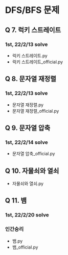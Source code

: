 # DFS/BFS 문제

## Q 7. 럭키 스트레이트
### 1st, 22/2/13 solve

- 럭키 스트레이트.py
- 럭키 스트레이트_official.py

## Q 8. 문자열 재정렬
### 1st, 22/2/13 solve

- 문자열 재정렬.py
- 문자열 재정렬_official.py

## Q 9. 문자열 압축
### 1st, 22/2/14 solve

- 문자열 압축_official.py

## Q 10. 자물쇠와 열쇠

- 자물쇠와 열쇠.py


## Q 11. 뱀
### 1st, 22/2/20 solve
### 인간승리

- 뱀.py
- 뱀_official.py

